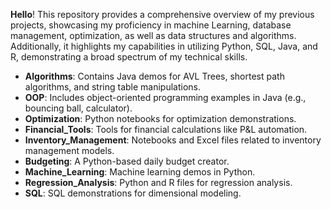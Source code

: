 **Hello**! This repository provides a comprehensive overview of my previous projects, showcasing my proficiency in machine Learning, database management, optimization, as well as data structures and algorithms. Additionally, it highlights my capabilities in utilizing Python, SQL, Java, and R, demonstrating a broad spectrum of my technical skills. 

- **Algorithms**: Contains Java demos for AVL Trees, shortest path algorithms, and string table manipulations.
- **OOP**: Includes object-oriented programming examples in Java (e.g., bouncing ball, calculator).
- **Optimization**: Python notebooks for optimization demonstrations.
- **Financial_Tools**: Tools for financial calculations like P&L automation.
- **Inventory_Management**: Notebooks and Excel files related to inventory management models.
- **Budgeting**: A Python-based daily budget creator.
- **Machine_Learning**: Machine learning demos in Python.
- **Regression_Analysis**: Python and R files for regression analysis.
- **SQL**: SQL demonstrations for dimensional modeling.

